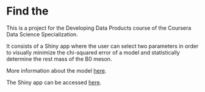 # Find the 

This is a project for the Developing Data Products course of the Coursera Data Science Specialization.

It consists of a Shiny app where the user can select two parameters in order to visually minimize
the chi-squared error of a model and statistically determine the rest mass of the B0 meson.

More information about the model [here](http://gblazq.github.io/particle-physics/index.html).

The Shiny app can be accessed [here](https://gblazq.shinyapps.io/particle-physics/).

